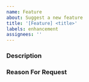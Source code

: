 ```yaml
---
name: Feature
about: Suggest a new feature
title: '[Feature] <title>'
labels: enhancement
assignees: ''
---
```


<!--
Note: Please search to see if an issue already exists for the feature you request.
-->

### Description
<!--
Should include:
1. What is the feature
2. Use case
2. How should it work for the user
3. Suggestions for implementation [Not required]
-->

### Reason For Request
<!--
Explanation for the request and how it will improve the system/user experience
-->
